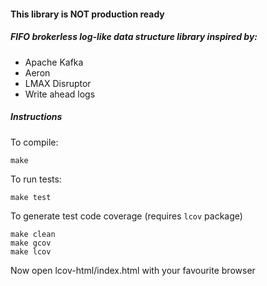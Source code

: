 #### This library is NOT production ready

##### FIFO brokerless log-like data structure library inspired by:

* Apache Kafka
* Aeron
* LMAX Disruptor
* Write ahead logs

##### Instructions

To compile:

`make`

To run tests:

`make test`

To generate test code coverage (requires `lcov` package)

```
make clean
make gcov
make lcov
```
Now open lcov-html/index.html with your favourite browser

